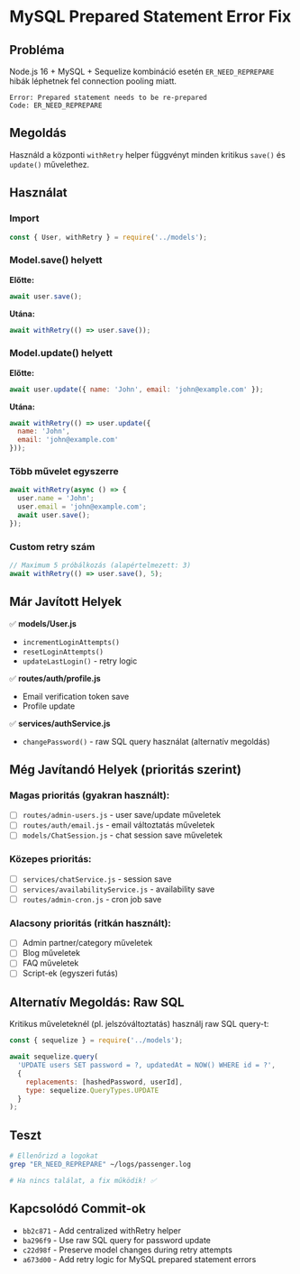 # MySQL Prepared Statement Error Fix

## Probléma

Node.js 16 + MySQL + Sequelize kombináció esetén `ER_NEED_REPREPARE` hibák léphetnek fel connection pooling miatt.

```
Error: Prepared statement needs to be re-prepared
Code: ER_NEED_REPREPARE
```

## Megoldás

Használd a központi `withRetry` helper függvényt minden kritikus `save()` és `update()` művelethez.

## Használat

### Import

```javascript
const { User, withRetry } = require('../models');
```

### Model.save() helyett

**Előtte:**
```javascript
await user.save();
```

**Utána:**
```javascript
await withRetry(() => user.save());
```

### Model.update() helyett

**Előtte:**
```javascript
await user.update({ name: 'John', email: 'john@example.com' });
```

**Utána:**
```javascript
await withRetry(() => user.update({ 
  name: 'John', 
  email: 'john@example.com' 
}));
```

### Több művelet egyszerre

```javascript
await withRetry(async () => {
  user.name = 'John';
  user.email = 'john@example.com';
  await user.save();
});
```

### Custom retry szám

```javascript
// Maximum 5 próbálkozás (alapértelmezett: 3)
await withRetry(() => user.save(), 5);
```

## Már Javított Helyek

✅ **models/User.js**
- `incrementLoginAttempts()`
- `resetLoginAttempts()`
- `updateLastLogin()` - retry logic

✅ **routes/auth/profile.js**
- Email verification token save
- Profile update

✅ **services/authService.js**
- `changePassword()` - raw SQL query használat (alternatív megoldás)

## Még Javítandó Helyek (prioritás szerint)

### Magas prioritás (gyakran használt):
- [ ] `routes/admin-users.js` - user save/update műveletek
- [ ] `routes/auth/email.js` - email változtatás műveletek
- [ ] `models/ChatSession.js` - chat session save műveletek

### Közepes prioritás:
- [ ] `services/chatService.js` - session save
- [ ] `services/availabilityService.js` - availability save
- [ ] `routes/admin-cron.js` - cron job save

### Alacsony prioritás (ritkán használt):
- [ ] Admin partner/category műveletek
- [ ] Blog műveletek
- [ ] FAQ műveletek
- [ ] Script-ek (egyszeri futás)

## Alternatív Megoldás: Raw SQL

Kritikus műveleteknél (pl. jelszóváltoztatás) használj raw SQL query-t:

```javascript
const { sequelize } = require('../models');

await sequelize.query(
  'UPDATE users SET password = ?, updatedAt = NOW() WHERE id = ?',
  {
    replacements: [hashedPassword, userId],
    type: sequelize.QueryTypes.UPDATE
  }
);
```

## Teszt

```bash
# Ellenőrizd a logokat
grep "ER_NEED_REPREPARE" ~/logs/passenger.log

# Ha nincs találat, a fix működik! ✅
```

## Kapcsolódó Commit-ok

- `bb2c871` - Add centralized withRetry helper
- `ba296f9` - Use raw SQL query for password update
- `c22d98f` - Preserve model changes during retry attempts
- `a673d00` - Add retry logic for MySQL prepared statement errors

